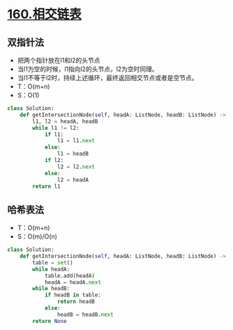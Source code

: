 # [160.相交链表](https://leetcode-cn.com/problems/intersection-of-two-linked-lists/submissions/)
## 双指针法
+ 把两个指针放在l1和l2的头节点
+ 当l1为空的时候，l1指向l2的头节点，l2为空时同理。
+ 当l1不等于l2时，持续上述循环，最终返回相交节点或者是空节点。
+ T：O(m+n)
+ S：O(1)

``` python
class Solution:
    def getIntersectionNode(self, headA: ListNode, headB: ListNode) -> ListNode:
        l1, l2 = headA, headB
        while l1 != l2:
            if l1:
                l1 = l1.next
            else:
                l1 = headB
            if l2:
                l2 = l2.next
            else:
                l2 = headA
        return l1
```
## 哈希表法
+ T：O(m+n)
+ S：O(m)/O(n)

``` python
class Solution:
    def getIntersectionNode(self, headA: ListNode, headB: ListNode) -> ListNode:
        table = set()
        while headA:
            table.add(headA)
            headA = headA.next
        while headB:
            if headB in table:
                return headB
            else:
                headB = headB.next
        return None
```
